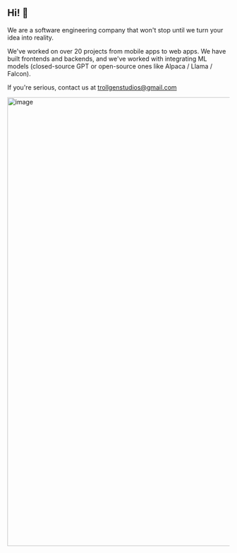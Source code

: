 ## Hi! 👋

We are a software engineering company that won't stop until we turn your idea into reality.

We've worked on over 20 projects from mobile apps to web apps. We have built frontends and backends, and we've worked with integrating ML models (closed-source GPT or open-source ones like Alpaca / Llama / Falcon). 

If you're serious, contact us at trollgenstudios@gmail.com

<img width="1018" alt="image" src="https://user-images.githubusercontent.com/63019435/233695433-0ded86b3-ae3c-4edf-a2f8-70b828cd7edf.png">
